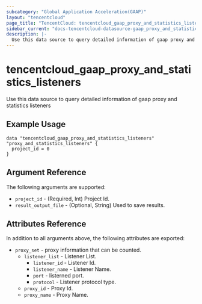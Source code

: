 ```yaml
---
subcategory: "Global Application Acceleration(GAAP)"
layout: "tencentcloud"
page_title: "TencentCloud: tencentcloud_gaap_proxy_and_statistics_listeners"
sidebar_current: "docs-tencentcloud-datasource-gaap_proxy_and_statistics_listeners"
description: |-
  Use this data source to query detailed information of gaap proxy and statistics listeners
---
```


# tencentcloud_gaap_proxy_and_statistics_listeners

Use this data source to query detailed information of gaap proxy and statistics listeners

## Example Usage

```hcl
data "tencentcloud_gaap_proxy_and_statistics_listeners" "proxy_and_statistics_listeners" {
  project_id = 0
}
```

## Argument Reference

The following arguments are supported:

* `project_id` - (Required, Int) Project Id.
* `result_output_file` - (Optional, String) Used to save results.

## Attributes Reference

In addition to all arguments above, the following attributes are exported:

* `proxy_set` - proxy information that can be counted.
  * `listener_list` - Listener List.
    * `listener_id` - Listener Id.
    * `listener_name` - Listener Name.
    * `port` - listerned port.
    * `protocol` - Listener protocol type.
  * `proxy_id` - Proxy Id.
  * `proxy_name` - Proxy Name.


